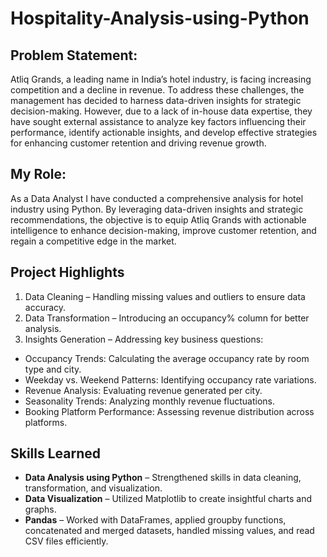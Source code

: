 # Hospitality-Analysis-using-Python

## Problem Statement:

Atliq Grands, a leading name in India’s hotel industry, is facing increasing competition and a decline in revenue. To address these challenges, the management has decided to harness data-driven insights for strategic decision-making. However, due to a lack of in-house data expertise, they have sought external assistance to analyze key factors influencing their performance, identify actionable insights, and develop effective strategies for enhancing customer retention and driving revenue growth.

## My Role:

As a Data Analyst I have conducted a comprehensive analysis for hotel industry using Python. By leveraging data-driven insights and strategic recommendations, the objective is to equip Atliq Grands with actionable intelligence to enhance decision-making, improve customer retention, and regain a competitive edge in the market.

## Project Highlights

1. Data Cleaning – Handling missing values and outliers to ensure data accuracy.
2. Data Transformation – Introducing an occupancy% column for better analysis.
3. Insights Generation – Addressing key business questions:
- Occupancy Trends: Calculating the average occupancy rate by room type and city.
- Weekday vs. Weekend Patterns: Identifying occupancy rate variations.
- Revenue Analysis: Evaluating revenue generated per city.
- Seasonality Trends: Analyzing monthly revenue fluctuations.
- Booking Platform Performance: Assessing revenue distribution across platforms.

## Skills Learned
- **Data Analysis using Python** – Strengthened skills in data cleaning, transformation, and visualization.
- **Data Visualization** – Utilized Matplotlib to create insightful charts and graphs.
- **Pandas** – Worked with DataFrames, applied groupby functions, concatenated and merged datasets, handled missing values, and read CSV files efficiently.

